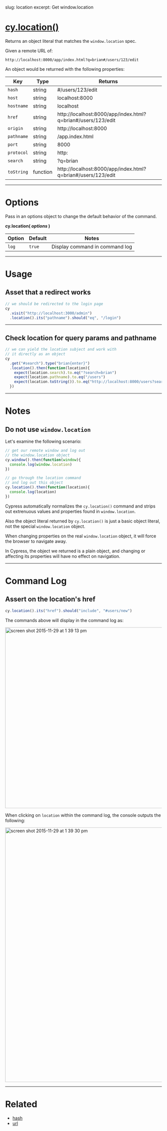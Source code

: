 slug: location
excerpt: Get window.location

# [cy.location()](#usage)

Returns an object literal that matches the `window.location` spec.

Given a remote URL of:

```
http://localhost:8000/app/index.html?q=brian#/users/123/edit
```

An object would be returned with the following properties:

Key | Type | Returns
--- | --- | ----
`hash` | string | #/users/123/edit
`host` | string | localhost:8000
`hostname` | string | localhost
`href` | string | http://localhost:8000/app/index.html?q=brian#/users/123/edit
`origin` | string | http://localhost:8000
`pathname` | string | /app.index.html
`port` | string | 8000
`protocol` | string | http:
`search` | string | ?q=brian
`toString` | function | http://localhost:8000/app/index.html?q=brian#/users/123/edit

***

# Options

Pass in an options object to change the default behavior of the command.

**cy.location( *options* )**

Option | Default | Notes
--- | --- | ---
`log` | `true` | Display command in command log

***

# Usage

## Asset that a redirect works

```javascript
// we should be redirected to the login page
cy
  .visit("http://localhost:3000/admin")
  .location().its("pathname").should("eq", "/login")
```

***

## Check location for query params and pathname

```javascript
// we can yield the location subject and work with
// it directly as an object
cy
  .get("#search").type("brian{enter}")
  .location().then(function(location){
    expect(location.search).to.eq("?search=brian")
    expect(location.pathname).to.eq("/users")
    expect(location.toString()).to.eq("http://localhost:8000/users?search=brian")
  })
```

***

# Notes

## Do not use `window.location`

Let's examine the following scenario:

```javascript
// get our remote window and log out
// the window.location object
cy.window().then(function(window){
  console.log(window.location)
})
```

```javascript
// go through the location command
// and log out this object
cy.location().then(function(location){
  console.log(location)
})
```

Cypress automatically normalizes the `cy.location()` command and strips out extrenuous values and properties found in `window.location`.

Also the object literal returned by `cy.location()` is just a basic object literal, not the special `window.location` object.

When changing properties on the real `window.location` object, it will force the browser to navigate away.

In Cypress, the object we returned is a plain object, and changing or affecting its properties will have no effect on navigation.

***

# Command Log

## Assert on the location's href

```javascript
cy.location().its("href").should("include", "#users/new")
```

The commands above will display in the command log as:

<img width="581" alt="screen shot 2015-11-29 at 1 39 13 pm" src="https://cloud.githubusercontent.com/assets/1271364/11459185/b2bca74a-969e-11e5-85b5-3d154efd57a7.png">

When clicking on `location` within the command log, the console outputs the following:

<img width="818" alt="screen shot 2015-11-29 at 1 39 30 pm" src="https://cloud.githubusercontent.com/assets/1271364/11459186/b6766bc8-969e-11e5-85b4-d9a1c67e6ef2.png">

***

# Related

- [hash](https://on.cypress.io/api/hash)
- [url](https://on.cypress.io/api/url)